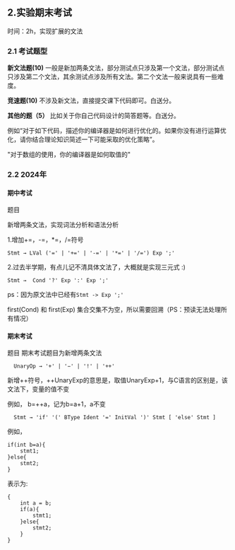 ## 2.实验期末考试

时间：2h，实现扩展的文法

### 2.1 考试题型

**新文法题(10)**
一般是新加两条文法，部分测试点只涉及第一个文法，部分测试点只涉及第二个文法，其余测试点涉及所有文法。第二个文法一般来说具有一些难度。

**竞速题(10)**
不涉及新文法，直接提交课下代码即可。白送分。

**其他的题（5）**
比如关于你自己代码设计的简答题等。白送分。

例如“对于如下代码，描述你的编译器是如何进行优化的。如果你没有进行运算优化，请你结合理论知识简述一下可能采取的优化策略”。

"对于数组的使用，你的编译器是如何取值的"

### 2.2 2024年

#### 期中考试

题目

新增两条文法，实现词法分析和语法分析

1.增加+=，-=，*=，/=符号
```
Stmt → LVal ('=' | '+=' | '-=' | '*=' | '/=') Exp ';'
```

2.过去半学期，有点儿记不清具体文法了，大概就是实现三元式 :)

```
Stmt →  Cond '?' Exp ':' Exp ';'
```

ps：因为原文法中已经有```Stmt -> Exp ';' ```

first(Cond) 和 first(Exp) 集合交集不为空，所以需要回溯（PS：预读无法处理所有情况）


#### 期末考试

题目
期末考试题目为新增两条文法

```
  UnaryOp → '+' | '−' | '!' | '++'
```

新增++符号，++UnaryExp的意思是，取值UnaryExp+1，与C语言的区别是，该文法下，变量的值不变

例如， b=++a，记为b=a+1，a不变

```
  Stmt → 'if' '(' BType Ident '=' InitVal ')' Stmt [ 'else' Stmt ]
```

例如，

```
if(int b=a){
    stmt1;
}else{
    stmt2;
}
```

  表示为: 

```
{
    int a = b;
    if(a){
    	stmt1;
    }else{
    	stmt2;
    }
}
```





